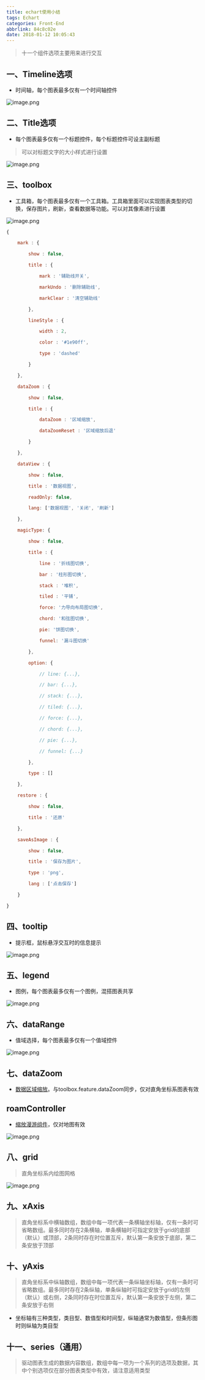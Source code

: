```yaml
---
title: echart使用小结
tags: Echart
categories: Front-End
abbrlink: 84c8c02e
date: 2018-01-12 10:05:43
---
```


> 十一个组件选项主要用来进行交互

一、Timeline选项
---

- 时间轴，每个图表最多仅有一个时间轴控件

![image.png](http://upload-images.jianshu.io/upload_images/1480597-6a02bd853069b904.png?imageMogr2/auto-orient/strip%7CimageView2/2/w/1240)


二、Title选项
---

- 每个图表最多仅有一个标题控件，每个标题控件可设主副标题

> 可以对标题文字的大小样式进行设置

![image.png](http://upload-images.jianshu.io/upload_images/1480597-aeae6a9ace95a4aa.png?imageMogr2/auto-orient/strip%7CimageView2/2/w/1240)


三、toolbox
---

- 工具箱，每个图表最多仅有一个工具箱。工具箱里面可以实现图表类型的切换，保存图片，刷新，查看数据等功能。可以对其像素进行设置

![image.png](http://upload-images.jianshu.io/upload_images/1480597-dcc780629ce8ad78.png?imageMogr2/auto-orient/strip%7CimageView2/2/w/1240)


```js
{

    mark : {

        show : false,

        title : {

            mark : '辅助线开关',

            markUndo : '删除辅助线',

            markClear : '清空辅助线'

        },

        lineStyle : {

            width : 2,

            color : '#1e90ff',

            type : 'dashed'

        }

    },

    dataZoom : {

        show : false,

        title : {

            dataZoom : '区域缩放',

            dataZoomReset : '区域缩放后退'

        }

    },

    dataView : {

        show : false,

        title : '数据视图',

        readOnly: false,

        lang: ['数据视图', '关闭', '刷新']

    },

    magicType: {

        show : false,

        title : {

            line : '折线图切换',

            bar : '柱形图切换',

            stack : '堆积',

            tiled : '平铺',

            force: '力导向布局图切换',

            chord: '和弦图切换',

            pie: '饼图切换',

            funnel: '漏斗图切换'

        },

        option: {

            // line: {...},

            // bar: {...},

            // stack: {...},

            // tiled: {...},

            // force: {...},

            // chord: {...},

            // pie: {...},

            // funnel: {...}

        },

        type : []

    },

    restore : {

        show : false,

        title : '还原'

    },

    saveAsImage : {

        show : false,

        title : '保存为图片',

        type : 'png',

        lang : ['点击保存']

    }

}

```

四、tooltip
---

- 提示框，鼠标悬浮交互时的信息提示

![image.png](http://upload-images.jianshu.io/upload_images/1480597-b9c8f725f2f4a50a.png?imageMogr2/auto-orient/strip%7CimageView2/2/w/1240)

五、legend
---

- 图例，每个图表最多仅有一个图例，混搭图表共享

![image.png](http://upload-images.jianshu.io/upload_images/1480597-0d79caad2b169951.png?imageMogr2/auto-orient/strip%7CimageView2/2/w/1240)

六、dataRange
---

- 值域选择，每个图表最多仅有一个值域控件

![image.png](http://upload-images.jianshu.io/upload_images/1480597-c0df8ad67dbd51b6.png?imageMogr2/auto-orient/strip%7CimageView2/2/w/1240)

七、dataZoom
---

- [数据区域缩放](http://echarts.baidu.com/echarts2/doc/example/dataZoom.html)。与toolbox.feature.dataZoom同步，仅对直角坐标系图表有效

roamController
---

- [缩放漫游组件](http://echarts.baidu.com/echarts2/doc/example/map1.html)，仅对地图有效

![image.png](http://upload-images.jianshu.io/upload_images/1480597-15c5718cc0299a2d.png?imageMogr2/auto-orient/strip%7CimageView2/2/w/1240)

八、grid
---

> 直角坐标系内绘图网格

![image.png](http://upload-images.jianshu.io/upload_images/1480597-264f17badedea9f3.png?imageMogr2/auto-orient/strip%7CimageView2/2/w/1240)

九、xAxis
---

> 直角坐标系中横轴数组，数组中每一项代表一条横轴坐标轴，仅有一条时可省略数组。最多同时存在2条横轴，单条横轴时可指定安放于grid的底部（默认）或顶部，2条同时存在时位置互斥，默认第一条安放于底部，第二条安放于顶部

十、yAxis
---

> 直角坐标系中纵轴数组，数组中每一项代表一条纵轴坐标轴，仅有一条时可省略数组。最多同时存在2条纵轴，单条纵轴时可指定安放于grid的左侧（默认）或右侧，2条同时存在时位置互斥，默认第一条安放于左侧，第二条安放于右侧

- 坐标轴有三种类型，类目型、数值型和时间型，纵轴通常为数值型，但条形图时则纵轴为类目型

十一、series（通用）
---

> 驱动图表生成的数据内容数组，数组中每一项为一个系列的选项及数据，其中个别选项仅在部分图表类型中有效，请注意适用类型
